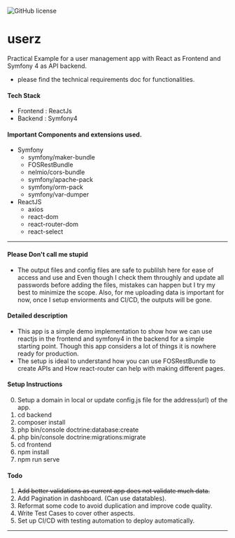 ![GitHub license](https://img.shields.io/badge/license-MIT-lightgrey.svg)

# userz

Practical Example for a user management app with React as Frontend and Symfony 4 as API backend.
- please find the technical requirements doc for functionalities.

#### Tech Stack
- Frontend : ReactJs
- Backend : Symfony4

#### Important Components and extensions used.
- Symfony
  - symfony/maker-bundle
  - FOSRestBundle
  - nelmio/cors-bundle
  - symfony/apache-pack
  - symfony/orm-pack
  - symfony/var-dumper
- ReactJS
  - axios
  - react-dom
  - react-router-dom
  - react-select
  
---- 
#### Please Don't call me stupid
- The output files and config files are safe to publilsh here for ease of access and use and Even though I check them throughly and update all passwords before adding the files, mistakes can happen but I try my best to minimize the scope. Also, for me uploading data is important for now, once I setup enviorments and CI/CD, the outputs will be gone.


#### Detailed description
- This app is a simple demo implementation to show how we can use reactjs in the frontend and symfony4 in the backend for a simple starting point. Though this app considers a lot of things it is nowhere ready for production.
- The setup is ideal to understand how you can use FOSRestBundle to create APIs and How react-router can help with making different pages. 

#### Setup Instructions
0. Setup a domain in local or update config.js file for the address(url) of the app.
1. cd backend
2. composer install
3. php bin/console doctrine:database:create
4. php bin/console doctrine:migrations:migrate
5. cd frontend
6. npm install
7. npm run serve

#### Todo
1. ~~Add better validations as current app does not validate much data.~~
2. Add Pagination in dashboard. (Can use datatables).
3. Reformat some code to avoid duplication and improve code quality.
4. Write Test Cases to cover other aspects.
5. Set up CI/CD with testing automation to deploy automatically.

----



